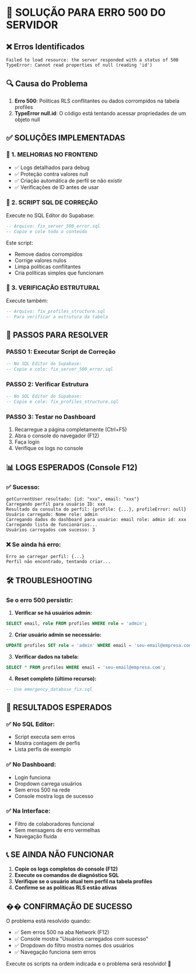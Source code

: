# 🚨 SOLUÇÃO PARA ERRO 500 DO SERVIDOR

## ❌ Erros Identificados
```
Failed to load resource: the server responded with a status of 500
TypeError: Cannot read properties of null (reading 'id')
```

## 🔍 Causa do Problema
1. **Erro 500**: Políticas RLS conflitantes ou dados corrompidos na tabela profiles
2. **TypeError null.id**: O código está tentando acessar propriedades de um objeto null

## ✅ SOLUÇÕES IMPLEMENTADAS

### 🔧 1. MELHORIAS NO FRONTEND
- ✅ Logs detalhados para debug
- ✅ Proteção contra valores null
- ✅ Criação automática de perfil se não existir
- ✅ Verificações de ID antes de usar

### 🔧 2. SCRIPT SQL DE CORREÇÃO
Execute no SQL Editor do Supabase:
```sql
-- Arquivo: fix_server_500_error.sql
-- Copie e cole todo o conteúdo
```

Este script:
- Remove dados corrompidos
- Corrige valores nulos
- Limpa políticas conflitantes
- Cria políticas simples que funcionam

### 🔧 3. VERIFICAÇÃO ESTRUTURAL
Execute também:
```sql
-- Arquivo: fix_profiles_structure.sql
-- Para verificar a estrutura da tabela
```

## 🚀 PASSOS PARA RESOLVER

### PASSO 1: Executar Script de Correção
```sql
-- No SQL Editor do Supabase:
-- Copie e cole: fix_server_500_error.sql
```

### PASSO 2: Verificar Estrutura
```sql
-- No SQL Editor do Supabase:
-- Copie e cole: fix_profiles_structure.sql
```

### PASSO 3: Testar no Dashboard
1. Recarregue a página completamente (Ctrl+F5)
2. Abra o console do navegador (F12)
3. Faça login
4. Verifique os logs no console

## 📊 LOGS ESPERADOS (Console F12)

### ✅ Sucesso:
```
getCurrentUser resultado: {id: "xxx", email: "xxx"}
Carregando perfil para usuário ID: xxx
Resultado da consulta do perfil: {profile: {...}, profileError: null}
Usuário carregado: Nome role: admin
Carregando dados do dashboard para usuário: email role: admin id: xxx
Carregando lista de funcionários...
Usuários carregados com sucesso: 3
```

### ❌ Se ainda há erro:
```
Erro ao carregar perfil: {...}
Perfil não encontrado, tentando criar...
```

## 🛠️ TROUBLESHOOTING

### Se o erro 500 persistir:

1. **Verificar se há usuários admin:**
```sql
SELECT email, role FROM profiles WHERE role = 'admin';
```

2. **Criar usuário admin se necessário:**
```sql
UPDATE profiles SET role = 'admin' WHERE email = 'seu-email@empresa.com';
```

3. **Verificar dados na tabela:**
```sql
SELECT * FROM profiles WHERE email = 'seu-email@empresa.com';
```

4. **Reset completo (último recurso):**
```sql
-- Use emergency_database_fix.sql
```

## 🎯 RESULTADOS ESPERADOS

### ✅ No SQL Editor:
- Script executa sem erros
- Mostra contagem de perfis
- Lista perfis de exemplo

### ✅ No Dashboard:
- Login funciona
- Dropdown carrega usuários
- Sem erros 500 na rede
- Console mostra logs de sucesso

### ✅ Na Interface:
- Filtro de colaboradores funcional
- Sem mensagens de erro vermelhas
- Navegação fluida

## 📞 SE AINDA NÃO FUNCIONAR

1. **Copie os logs completos do console (F12)**
2. **Execute os comandos de diagnóstico SQL**
3. **Verifique se o usuário atual tem perfil na tabela profiles**
4. **Confirme se as políticas RLS estão ativas**

## �� CONFIRMAÇÃO DE SUCESSO

O problema está resolvido quando:
- ✅ Sem erros 500 na aba Network (F12)
- ✅ Console mostra "Usuários carregados com sucesso"
- ✅ Dropdown do filtro mostra nomes dos usuários
- ✅ Navegação funciona sem erros

Execute os scripts na ordem indicada e o problema será resolvido! 🚀

